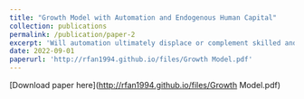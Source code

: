 ```yaml
---
title: "Growth Model with Automation and Endogenous Human Capital"
collection: publications
permalink: /publication/paper-2
excerpt: 'Will automation ultimately displace or complement skilled and unskilled workers if human capital accumulation endogenously responds to the technology change? How long does it take for skilled and unskilled workers to adapt to the new equilibrium? I study the effects of the automation technology wave on the labor share, wage level, and inequality under the framework of the task model with heterogeneous workers and endogenous human capital. Even if automation ultimately benefits all types of labor, the transition can be long, unequal, and sub-optimal.'
date: 2022-09-01
paperurl: 'http://rfan1994.github.io/files/Growth Model.pdf'
---
```

[Download paper here](http://rfan1994.github.io/files/Growth Model.pdf)
